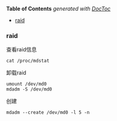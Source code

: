 <!-- START doctoc generated TOC please keep comment here to allow auto update -->
<!-- DON'T EDIT THIS SECTION, INSTEAD RE-RUN doctoc TO UPDATE -->
**Table of Contents**  *generated with [DocToc](https://github.com/thlorenz/doctoc)*

- [raid](#raid)

<!-- END doctoc generated TOC please keep comment here to allow auto update -->

### raid

查看raid信息

    cat /proc/mdstat
    
卸载raid

    umount /dev/md0
    mdadm -S /dev/md0
    
创建

    mdadm --create /dev/md0 -l 5 -n  